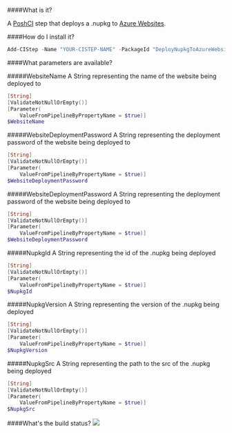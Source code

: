 ####What is it?

A [PoshCI](https://github.com/PoshCI/PoshCI) step that deploys a .nupkg to [Azure Websites](http://azure.microsoft.com/en-us/services/websites/).

####How do I install it?

```PowerShell
Add-CIStep -Name "YOUR-CISTEP-NAME" -PackageId "DeployNupkgToAzureWebsites"
```

####What parameters are available?

#####WebsiteName
A String representing the name of the website being deployed to
```PowerShell
[String]
[ValidateNotNullOrEmpty()]
[Parameter(
    ValueFromPipelineByPropertyName = $true)]
$WebsiteName
```

#####WebsiteDeploymentPassword
A String representing the deployment password of the website being deployed to
```PowerShell
[String]
[ValidateNotNullOrEmpty()]
[Parameter(
    ValueFromPipelineByPropertyName = $true)]
$WebsiteDeploymentPassword
```

#####WebsiteDeploymentPassword
A String representing the deployment password of the website being deployed to
```PowerShell
[String]
[ValidateNotNullOrEmpty()]
[Parameter(
    ValueFromPipelineByPropertyName = $true)]
$WebsiteDeploymentPassword
```

#####NupkgId
A String representing the id of the .nupkg being deployed
```PowerShell
[String]
[ValidateNotNullOrEmpty()]
[Parameter(
    ValueFromPipelineByPropertyName = $true)]
$NupkgId
```

#####NupkgVersion
A String representing the version of the .nupkg being deployed
```PowerShell
[String]
[ValidateNotNullOrEmpty()]
[Parameter(
    ValueFromPipelineByPropertyName = $true)]
$NupkgVersion
```

#####NupkgSrc
A String representing the path to the src of the .nupkg being deployed
```PowerShell
[String]
[ValidateNotNullOrEmpty()]
[Parameter(
    ValueFromPipelineByPropertyName = $true)]
$NupkgSrc
```

####What's the build status?
![](https://ci.appveyor.com/api/projects/status/tgagt9cl2wr3f1os?svg=true)


